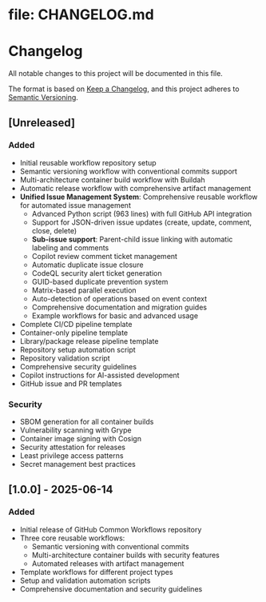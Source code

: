 # file: CHANGELOG.md

# Changelog

All notable changes to this project will be documented in this file.

The format is based on [Keep a Changelog](https://keepachangelog.com/en/1.0.0/),
and this project adheres to [Semantic Versioning](https://semver.org/spec/v2.0.0.html).

## [Unreleased]

### Added

- Initial reusable workflow repository setup
- Semantic versioning workflow with conventional commits support
- Multi-architecture container build workflow with Buildah
- Automatic release workflow with comprehensive artifact management
- **Unified Issue Management System**: Comprehensive reusable workflow for automated issue management
  - Advanced Python script (963 lines) with full GitHub API integration
  - Support for JSON-driven issue updates (create, update, comment, close, delete)
  - **Sub-issue support**: Parent-child issue linking with automatic labeling and comments
  - Copilot review comment ticket management
  - Automatic duplicate issue closure
  - CodeQL security alert ticket generation
  - GUID-based duplicate prevention system
  - Matrix-based parallel execution
  - Auto-detection of operations based on event context
  - Comprehensive documentation and migration guides
  - Example workflows for basic and advanced usage
- Complete CI/CD pipeline template
- Container-only pipeline template
- Library/package release pipeline template
- Repository setup automation script
- Repository validation script
- Comprehensive security guidelines
- Copilot instructions for AI-assisted development
- GitHub issue and PR templates

### Security

- SBOM generation for all container builds
- Vulnerability scanning with Grype
- Container image signing with Cosign
- Security attestation for releases
- Least privilege access patterns
- Secret management best practices

## [1.0.0] - 2025-06-14

### Added

- Initial release of GitHub Common Workflows repository
- Three core reusable workflows:
  - Semantic versioning with conventional commits
  - Multi-architecture container builds with security features
  - Automated releases with artifact management
- Template workflows for different project types
- Setup and validation automation scripts
- Comprehensive documentation and security guidelines
